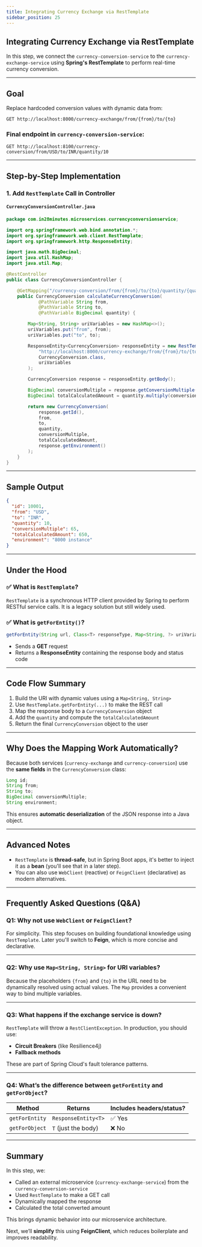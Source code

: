 ```yaml
---
title: Integrating Currency Exchange via RestTemplate
sidebar_position: 25
---
```


## Integrating Currency Exchange via RestTemplate

In this step, we connect the `currency-conversion-service` to the
`currency-exchange-service` using **Spring's RestTemplate** to perform real-time
currency conversion.

---

## Goal

Replace hardcoded conversion values with dynamic data from:

```http
GET http://localhost:8000/currency-exchange/from/{from}/to/{to}
```

### Final endpoint in `currency-conversion-service`:

```http
GET http://localhost:8100/currency-conversion/from/USD/to/INR/quantity/10
```

---

## Step-by-Step Implementation

### 1. Add `RestTemplate` Call in Controller

#### `CurrencyConversionController.java`

```java
package com.in28minutes.microservices.currencyconversionservice;

import org.springframework.web.bind.annotation.*;
import org.springframework.web.client.RestTemplate;
import org.springframework.http.ResponseEntity;

import java.math.BigDecimal;
import java.util.HashMap;
import java.util.Map;

@RestController
public class CurrencyConversionController {

    @GetMapping("/currency-conversion/from/{from}/to/{to}/quantity/{quantity}")
    public CurrencyConversion calculateCurrencyConversion(
            @PathVariable String from,
            @PathVariable String to,
            @PathVariable BigDecimal quantity) {

        Map<String, String> uriVariables = new HashMap<>();
        uriVariables.put("from", from);
        uriVariables.put("to", to);

        ResponseEntity<CurrencyConversion> responseEntity = new RestTemplate().getForEntity(
            "http://localhost:8000/currency-exchange/from/{from}/to/{to}",
            CurrencyConversion.class,
            uriVariables
        );

        CurrencyConversion response = responseEntity.getBody();

        BigDecimal conversionMultiple = response.getConversionMultiple();
        BigDecimal totalCalculatedAmount = quantity.multiply(conversionMultiple);

        return new CurrencyConversion(
            response.getId(),
            from,
            to,
            quantity,
            conversionMultiple,
            totalCalculatedAmount,
            response.getEnvironment()
        );
    }
}
```

---

## Sample Output

```json
{
  "id": 10001,
  "from": "USD",
  "to": "INR",
  "quantity": 10,
  "conversionMultiple": 65,
  "totalCalculatedAmount": 650,
  "environment": "8000 instance"
}
```

---

## Under the Hood

### ✅ What is `RestTemplate`?

`RestTemplate` is a synchronous HTTP client provided by Spring to perform
RESTful service calls. It is a legacy solution but still widely used.

### ✅ What is `getForEntity()`?

```java
getForEntity(String url, Class<T> responseType, Map<String, ?> uriVariables)
```

- Sends a **GET** request
- Returns a **ResponseEntity** containing the response body and status code

---

## Code Flow Summary

1. Build the URI with dynamic values using a `Map<String, String>`
2. Use `RestTemplate.getForEntity(...)` to make the REST call
3. Map the response body to a `CurrencyConversion` object
4. Add the `quantity` and compute the `totalCalculatedAmount`
5. Return the final `CurrencyConversion` object to the user

---

## Why Does the Mapping Work Automatically?

Because both services (`currency-exchange` and `currency-conversion`) use the
**same fields** in the `CurrencyConversion` class:

```java
Long id;
String from;
String to;
BigDecimal conversionMultiple;
String environment;
```

This ensures **automatic deserialization** of the JSON response into a Java
object.

---

## Advanced Notes

- `RestTemplate` is **thread-safe**, but in Spring Boot apps, it's better to
  inject it as a **bean** (you'll see that in a later step).
- You can also use `WebClient` (reactive) or `FeignClient` (declarative) as
  modern alternatives.

---

## Frequently Asked Questions (Q\&A)

### Q1: Why not use `WebClient` or `FeignClient`?

For simplicity. This step focuses on building foundational knowledge using
`RestTemplate`. Later you'll switch to **Feign**, which is more concise and
declarative.

---

### Q2: Why use `Map<String, String>` for URI variables?

Because the placeholders `{from}` and `{to}` in the URL need to be dynamically
resolved using actual values. The `Map` provides a convenient way to bind
multiple variables.

---

### Q3: What happens if the exchange service is down?

`RestTemplate` will throw a `RestClientException`. In production, you should
use:

- **Circuit Breakers** (like Resilience4j)
- **Fallback methods**

These are part of Spring Cloud's fault tolerance patterns.

---

### Q4: What’s the difference between `getForEntity` and `getForObject`?

| Method         | Returns             | Includes headers/status? |
| -------------- | ------------------- | ------------------------ |
| `getForEntity` | `ResponseEntity<T>` | ✅ Yes                   |
| `getForObject` | `T` (just the body) | ❌ No                    |

---

## Summary

In this step, we:

- Called an external microservice (`currency-exchange-service`) from the
  `currency-conversion-service`
- Used `RestTemplate` to make a GET call
- Dynamically mapped the response
- Calculated the total converted amount

This brings dynamic behavior into our microservice architecture.

Next, we’ll **simplify** this using **FeignClient**, which reduces boilerplate
and improves readability.

```
